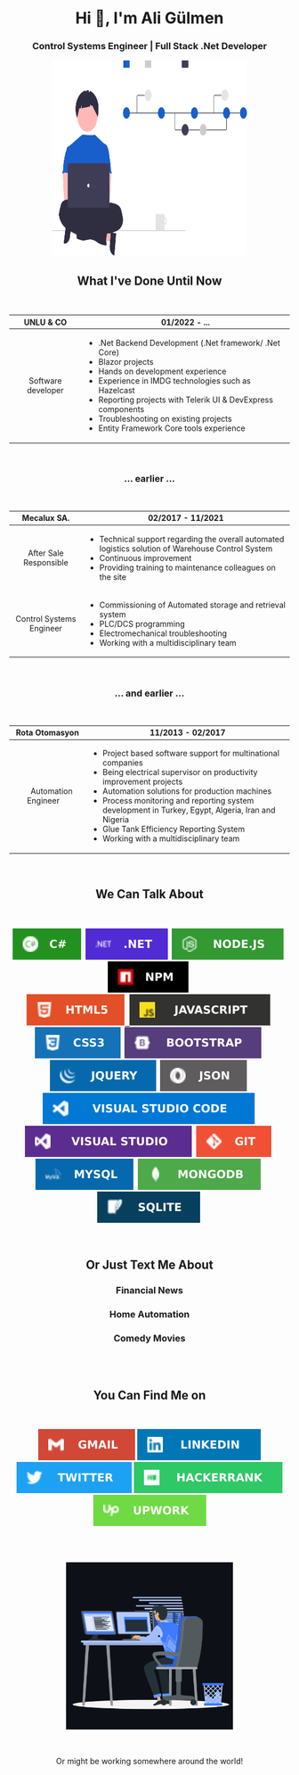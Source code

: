 <h1 align="center">Hi 👋, I'm Ali Gülmen</h1>
<h3 align="center">Control Systems Engineer | Full Stack .Net Developer</h3>

<p align="center">
     <a href="#">
    <img width=350 height=350 src="https://github.com/aligulmen91/aligulmen/blob/main/blob/vcs.svg" alt="ali-gulmen" />
    </a>
         </p>

<h2 align="center">What I've Done Until Now</h2>
<br>

| UNLU & CO | 01/2022 - ... |
|:---------:|:----------------------------------:|
| Software developer | <ul><li align="left">.Net Backend Development (.Net framework/ .Net Core)</li><li align="left">Blazor projects</li><li align="left">Hands on development experience </li><li align="left">Experience in IMDG technologies such as Hazelcast</li><li align="left">Reporting projects with Telerik UI & DevExpress components</li><li align="left">Troubleshooting on existing projects</li><li align="left">Entity Framework Core tools experience</li></ul> |


<br>
<h3 align="center">... earlier ...</h3>

<br>

| Mecalux SA. | 02/2017 - 11/2021 |
|:---------:|:----------------------------------:|
| After Sale Responsible | <ul><li align="left">Technical support regarding the overall automated logistics solution of Warehouse Control System</li><li align="left">Continuous improvement </li><li align="left">Providing training to maintenance colleagues on the site</li></ul> |
| Control Systems Engineer | <ul><li align="left">Commissioning of Automated storage and retrieval system</li><li align="left">PLC/DCS programming</li><li align="left">Electromechanical troubleshooting</li><li align="left">Working with a multidisciplinary team</li></ul> |

<br>
<h3 align="center">... and earlier ...</h3>

<br>

| Rota Otomasyon | 11/2013 - 02/2017 |
|:---------:|:----------------------------------:|
| &nbsp;&nbsp;&nbsp;&nbsp;Automation Engineer&nbsp;&nbsp;&nbsp;&nbsp; | <ul><li align="left">Project based software support for multinational companies</li><li align="left">Being electrical supervisor on productivity improvement projects</li><li align="left">Automation solutions for production machines</li><li align="left">Process monitoring and reporting system development in Turkey, Egypt, Algeria, Iran and Nigeria </li><li align="left">Glue Tank Efficiency Reporting System</li><li align="left">Working with a multidisciplinary team</li></ul> |
<br>
<h2 align="center"> We Can Talk About</h2>
<br>
<p align="center">
     <a href="#"><img src="https://github.com/aligulmen91/aligulmen/blob/main/blob/csharp.svg" /></a>&nbsp;
     <a href="#"><img src="https://github.com/aligulmen91/aligulmen/blob/main/blob/dotnet.svg" /></a>&nbsp;
     <a href="#"><img src="https://github.com/aligulmen91/aligulmen/blob/main/blob/nodejs.svg" /></a>&nbsp;
     <a href="#"> <img src="https://github.com/aligulmen91/aligulmen/blob/main/blob/npm.svg" /></a>&nbsp;

<br>
    <a href="#"><img src="https://github.com/aligulmen91/aligulmen/blob/main/blob/html5.svg" />&nbsp;
    <a href="#"><img src="https://github.com/aligulmen91/aligulmen/blob/main/blob/javascript.svg" /></a>&nbsp;
    <a href="#"><img src="https://github.com/aligulmen91/aligulmen/blob/main/blob/css3.svg" /></a>&nbsp;
    <a href="#"><img src="https://github.com/aligulmen91/aligulmen/blob/main/blob/bootstrap.svg" /></a>&nbsp;
    <a href="#"><img src="https://github.com/aligulmen91/aligulmen/blob/main/blob/jquery.svg" /></a>&nbsp;
    <a href="#"><img src="https://github.com/aligulmen91/aligulmen/blob/main/blob/json.svg" /></a>&nbsp;
  <br>
    <a href="#"><img src="https://github.com/aligulmen91/aligulmen/blob/main/blob/vscode.svg" /></a>&nbsp;
    <a href="#"><img src="https://github.com/aligulmen91/aligulmen/blob/main/blob/vs.svg" /></a>&nbsp;
    <a href="#"><img src="https://github.com/aligulmen91/aligulmen/blob/main/blob/git.svg" /></a>&nbsp;
<br>
    <a href="#"><img src="https://github.com/aligulmen91/aligulmen/blob/main/blob/mysql.svg" /></a>&nbsp;
    <a href="#"><img src="https://github.com/aligulmen91/aligulmen/blob/main/blob/mongodb.svg" /></a>&nbsp;
    <a href="#"><img src="https://github.com/aligulmen91/aligulmen/blob/main/blob/sqllite.svg" /></a>&nbsp;

</p>


<br>
<h2 align="center">Or Just Text Me About</h2>
<h3 align="center">Financial News</h3>
<h3 align="center">Home Automation</h3>
<h3 align="center">Comedy Movies</h3>
<br>


<br>
<h2 align="center">You Can Find Me on</h2>
<br>
<p align="center">
    <a href="mailto:aligulmen91@gmail.com"><img src="https://github.com/aligulmen91/aligulmen/blob/main/blob/gmail.svg" /></a>
    <a href="https://www.linkedin.com/in/ali-gulmen"><img src="https://github.com/aligulmen91/aligulmen/blob/main/blob/linkedin.svg" /></a>
    <a href="https://www.twitter.com/aaaglmn"><img src="https://github.com/aligulmen91/aligulmen/blob/main/blob/twitter.svg" /></a>
    <a href="https://www.hackerrank.com/aligulmen91"><img src="https://github.com/aligulmen91/aligulmen/blob/main/blob/hackerrank.svg" /></a>
    <a href="https://www.upwork.com/freelancers/~01ee5f78c917a4c4d3"><img src="https://github.com/aligulmen91/aligulmen/blob/main/blob/upwork.svg" /></a>
 </p>
<br>

<br>
<p align="center">
    <a href="#">
    <img width=300 height=300 src="https://github.com/aligulmen91/aligulmen/blob/main/blob/aligulmen.gif" alt="ali-gulmen" />
    </a></p>
<br>
<p align="center">Or might be working somewhere around the world!</p>


